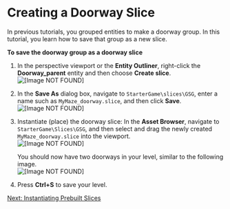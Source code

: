 # Creating a Doorway Slice<a name="using-slices-creating-doorway-slice"></a>

In previous tutorials, you grouped entities to make a doorway group\. In this tutorial, you learn how to save that group as a new slice\. 

**To save the doorway group as a doorway slice**

1. In the perspective viewport or the **Entity Outliner**, right\-click the **Doorway\_parent** entity and then choose **Create slice**\.   
![\[Image NOT FOUND\]](http://docs.aws.amazon.com/lumberyard/latest/gettingstartedguide/images/using-slices-creating-doorway-create.png)

1. In the **Save As** dialog box, navigate to `StarterGame\slices\GSG`, enter a name such as `MyMaze_doorway.slice`, and then click **Save**\.  
![\[Image NOT FOUND\]](http://docs.aws.amazon.com/lumberyard/latest/gettingstartedguide/images/using-slices-creating-doorway-save.png)

1. Instantiate \(place\) the doorway slice: In the **Asset Browser**, navigate to `StarterGame\Slices\GSG`, and then select and drag the newly created `MyMaze_doorway.slice` into the viewport\.  
![\[Image NOT FOUND\]](http://docs.aws.amazon.com/lumberyard/latest/gettingstartedguide/images/using-slices-creating-doorway-drag.png)

   You should now have two doorways in your level, similar to the following image\.  
![\[Image NOT FOUND\]](http://docs.aws.amazon.com/lumberyard/latest/gettingstartedguide/images/using-slices-creating-doorway-complete.png)

1. Press **Ctrl\+S** to save your level\.

[Next: Instantiating Prebuilt Slices](using-slices-instantiating.md)